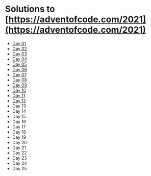 # Solutions to [https://adventofcode.com/2021](https://adventofcode.com/2021)

- [Day 01](day-01)
- [Day 02](day-02)
- [Day 03](day-03)
- [Day 04](day-04)
- [Day 05](day-05)
- [Day 06](day-06)
- [Day 07](day-07)
- [Day 08](day-08)
- [Day 09](day-09)
- [Day 10](day-10)
- [Day 11](day-11)
- [Day 12](day-12)
- Day 13
- Day 14
- Day 15
- Day 16
- Day 17
- Day 18
- Day 19
- Day 20
- Day 21
- Day 22
- Day 23
- Day 24
- Day 25
